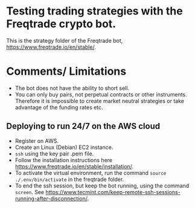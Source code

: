 # Testing trading strategies with the Freqtrade crypto bot.

This is the strategy folder of the Freqtrade bot, https://www.freqtrade.io/en/stable/.

# Comments/ Limitations
  - The bot does not have the ability to short sell.
  - You can only buy pairs, not perpetual contracts or other instruments. Therefore it is impossible to create market neutral strategies or take advantage of the funding rates etc.

## Deploying to run 24/7 on the AWS cloud
- Register on AWS.
- Create an Linux (Debian) EC2 instance.
- `ssh` using the key pair .pem file.
- Follow the installation instructions here https://www.freqtrade.io/en/stable/installation/.
- To activate the virtual environment, run the command `source ./.env/bin/activate` in the freqtrade folder.
- To end the ssh session, but keep the bot running, using the command `screen`. See https://www.tecmint.com/keep-remote-ssh-sessions-running-after-disconnection/.
